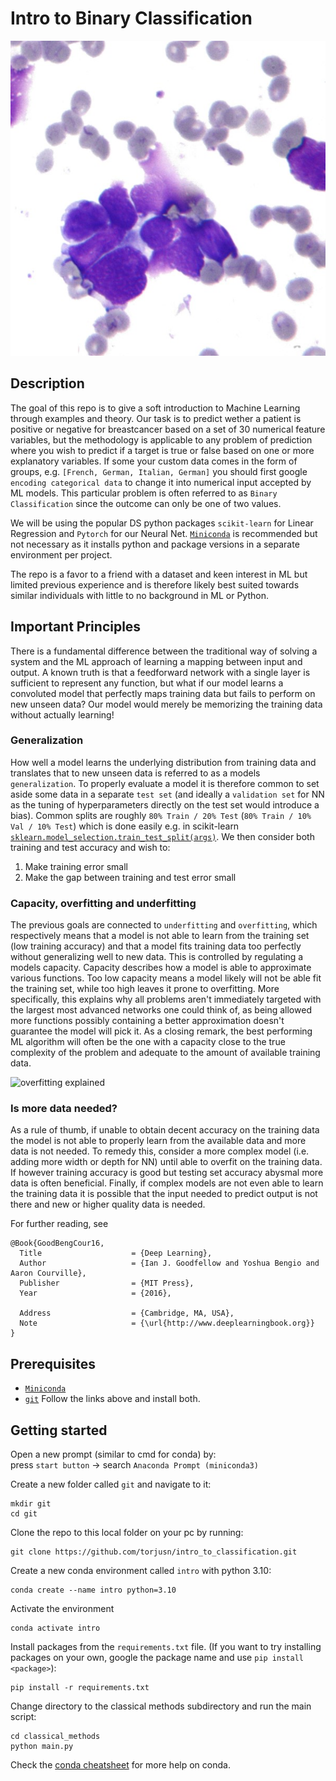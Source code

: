 # Intro to Binary Classification 
![sample image breastcancer](breastcancer_wisconsin_dataset.jpg)

## Description
The goal of this repo is to give a soft introduction to Machine Learning through examples and theory. Our task is to predict wether a patient is positive or negative for breastcancer based on a set of 30 numerical feature variables, but the methodology is applicable to any problem of prediction where you wish to predict if a target is true or false based on one or more explanatory variables. If some your custom data comes in the form of groups, e.g. `[French, German, Italian, German]` you should first google `encoding categorical data` to change it into numerical input accepted by ML models. This particular problem is often referred to as `Binary Classification` since the outcome can only be one of two values.

We will be using the popular DS python packages `scikit-learn` for Linear Regression and `Pytorch` for our Neural Net. [`Miniconda`](https://docs.conda.io/en/latest/miniconda.html) is recommended but not necessary as it installs python and package versions in a separate environment per project.

The repo is a favor to a friend with a dataset and keen interest in ML but limited previous experience and is therefore likely best suited towards similar individuals with little to no background in ML or Python.

## Important Principles
There is a fundamental difference between the traditional way of solving a system and the ML approach of learning a mapping between input and output. A known truth is that a feedforward network with a single layer is sufficient to represent any function, but what if our model learns a convoluted model that perfectly maps training data but fails to perform on new unseen data? Our model would merely be memorizing the training data without actually learning!

### Generalization
How well a model learns the underlying distribution from training data and translates that to new unseen data is referred to as a models `generalization`. To properly evaluate a model it is therefore common to set aside some data in a separate `test set` (and ideally a `validation set` for NN as the tuning of hyperparameters directly on the test set would introduce a bias). Common splits are roughly `80% Train / 20% Test` (`80% Train / 10% Val / 10% Test`) which is done easily e.g. in scikit-learn [`sklearn.model_selection.train_test_split(args)`](https://scikit-learn.org/stable/modules/generated/sklearn.model_selection.train_test_split.html). We then consider both training and test accuracy and wish to:
1. Make training error small
2. Make the gap between training and test error small

### Capacity, overfitting and underfitting
The previous goals are connected to `underfitting` and `overfitting`, which respectively means that a model is not able to learn from the training set (low training accuracy) and that a model fits training data too perfectly without generalizing well to new data. This is controlled by regulating a models capacity. Capacity describes how a model is able to approximate various functions. Too low capacity means a model likely will not be able fit the training set, while too high leaves it prone to overfitting. More specifically, this explains why all problems aren't immediately targeted with the largest most advanced networks one could think of, as being allowed more functions possibly containing a better approximation doesn't guarantee the model will pick it. As a closing remark, the best performing ML algorithm will often be the one with a capacity close to the true complexity of the problem and adequate to the amount of available training data.

![overfitting explained](https://miro.medium.com/max/1400/1*_7OPgojau8hkiPUiHoGK_w.png)

### Is more data needed?
As a rule of thumb, if unable to obtain decent accuracy on the training data the model is not able to properly learn from the available data and more data is not needed. To remedy this, consider a more complex model (i.e. adding more width or depth for NN) until able to overfit on the training data. If however training accuracy is good but testing set accuracy abysmal more data is often beneficial. Finally, if complex models are not even able to learn the training data it is possible that the input needed to predict output is not there and new or higher quality data is needed.

For further reading, see
```
@Book{GoodBengCour16,
  Title                    = {Deep Learning},
  Author                   = {Ian J. Goodfellow and Yoshua Bengio and Aaron Courville},
  Publisher                = {MIT Press},
  Year                     = {2016},

  Address                  = {Cambridge, MA, USA},
  Note                     = {\url{http://www.deeplearningbook.org}}
}
```

## Prerequisites
- [`Miniconda`](https://docs.conda.io/en/latest/miniconda.html)
- [`git`](https://git-scm.com/download/win)
Follow the links above and install both.

## Getting started
Open a new prompt (similar to cmd for conda) by:  
press `start button` &rarr; search `Anaconda Prompt (miniconda3)`

Create a new folder called `git` and navigate to it:
```
mkdir git
cd git
```

Clone the repo to this local folder on your pc by running:
```
git clone https://github.com/torjusn/intro_to_classification.git
```

Create a new conda environment called `intro` with python 3.10:
```
conda create --name intro python=3.10
```

Activate the environment
```
conda activate intro
```

Install packages from the `requirements.txt` file. (If you want to try installing packages on your own, google the package name and use `pip install <package>`):
```
pip install -r requirements.txt
```

Change directory to the classical methods subdirectory and run the main script:
```
cd classical_methods
python main.py
```

Check the [conda cheatsheet](https://docs.conda.io/projects/conda/en/latest/user-guide/cheatsheet.html) for more help on conda.
